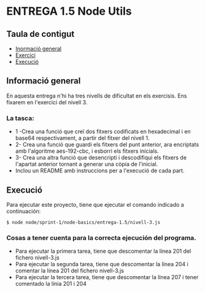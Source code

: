 # ENTREGA 1.5 Node Utils

## Taula de contigut
* [Inormació general](#informació-general)
* [Exercici](#la-tasca)
* [Execució](#Execució)

## Informació general
En aquesta entrega n'hi ha tres nivells de dificultat en els exercisis. 
Ens fixarem en l'exercici del nivell 3.

### La tasca: 
* 1 -Crea una funció que creï dos fitxers codificats en hexadecimal i en base64 respectivament, a partir del fitxer del nivell 1.
* 2- Crea una funció que guardi els fitxers del punt anterior, ara encriptats amb l'algoritme aes-192-cbc, i esborri els fitxers inicials.
* 3- Crea una altra funció que desencripti i descodifiqui els fitxers de l'apartat anterior tornant a generar una còpia de l'inicial.
* Inclou un README amb instruccions per a l'execució de cada part.


## Execució
Para ejecutar este proyecto, tiene que ejecutar el comando indicado a continuación:

```
$ node node/sprint-1/node-basics/entrega-1.5/nivell-3.js
```

### Cosas a tener cuenta para la correcta ejecución del programa.
* Para ejecutar la primera tarea, tiene que descomentar la línea 201 del fichero nivell-3.js
* Para ejecutar la segunda tarea, tiene que descomentar la línea 204 i comentar la línea 
201 del fichero nivell-3.js
* Para ejecutar la tercera tarea, tiene que descomentar la línea 207 i tener comentado
la línia 201 i 204